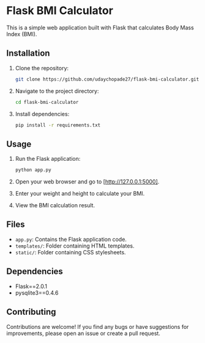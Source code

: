 # Flask BMI Calculator

This is a simple web application built with Flask that calculates Body Mass Index (BMI).

## Installation

1. Clone the repository:

    ```bash
    git clone https://github.com/udaychopade27/flask-bmi-calculator.git
    ```

2. Navigate to the project directory:

    ```bash
    cd flask-bmi-calculator
    ```

3. Install dependencies:

    ```bash
    pip install -r requirements.txt
    ```

## Usage

1. Run the Flask application:

    ```bash
    python app.py
    ```

2. Open your web browser and go to [http://127.0.0.1:5000].

3. Enter your weight and height to calculate your BMI.

4. View the BMI calculation result.

## Files

- `app.py`: Contains the Flask application code.
- `templates/`: Folder containing HTML templates.
- `static/`: Folder containing CSS stylesheets.

## Dependencies

- Flask==2.0.1
- pysqlite3==0.4.6


## Contributing

Contributions are welcome! If you find any bugs or have suggestions for improvements, please open an issue or create a pull request.


